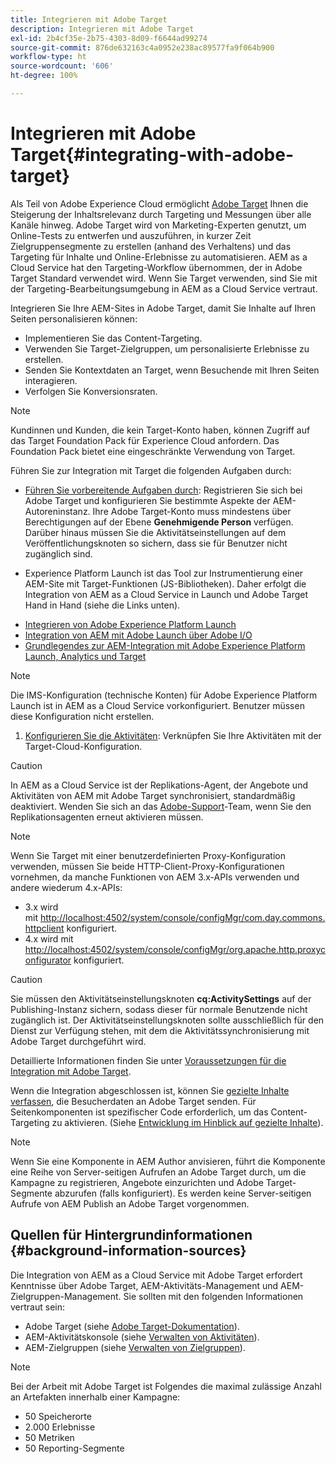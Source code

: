 ```yaml
---
title: Integrieren mit Adobe Target
description: Integrieren mit Adobe Target
exl-id: 2b4cf35e-2b75-4303-8d09-f6644ad99274
source-git-commit: 876de632163c4a0952e238ac89577fa9f064b900
workflow-type: ht
source-wordcount: '606'
ht-degree: 100%

---
```


# Integrieren mit Adobe Target{#integrating-with-adobe-target}

Als Teil von Adobe Experience Cloud ermöglicht [Adobe Target](https://business.adobe.com/de/products/target/adobe-target.html) Ihnen die Steigerung der Inhaltsrelevanz durch Targeting und Messungen über alle Kanäle hinweg. Adobe Target wird von Marketing-Experten genutzt, um Online-Tests zu entwerfen und auszuführen, in kurzer Zeit Zielgruppensegmente zu erstellen (anhand des Verhaltens) und das Targeting für Inhalte und Online-Erlebnisse zu automatisieren. AEM as a Cloud Service hat den Targeting-Workflow übernommen, der in Adobe Target Standard verwendet wird. Wenn Sie Target verwenden, sind Sie mit der Targeting-Bearbeitungsumgebung in AEM as a Cloud Service vertraut.

Integrieren Sie Ihre AEM-Sites in Adobe Target, damit Sie Inhalte auf Ihren Seiten personalisieren können:

* Implementieren Sie das Content-Targeting.
* Verwenden Sie Target-Zielgruppen, um personalisierte Erlebnisse zu erstellen.
* Senden Sie Kontextdaten an Target, wenn Besuchende mit Ihren Seiten interagieren.
* Verfolgen Sie Konversionsraten.

>[!NOTE]
>
>Kundinnen und Kunden, die kein Target-Konto haben, können Zugriff auf das Target Foundation Pack für Experience Cloud anfordern. Das Foundation Pack bietet eine eingeschränkte Verwendung von Target.


Führen Sie zur Integration mit Target die folgenden Aufgaben durch:

* [Führen Sie vorbereitende Aufgaben durch](https://experienceleague.adobe.com/docs/experience-manager-65/administering/integration/target-requirements.html?lang=de): Registrieren Sie sich bei Adobe Target und konfigurieren Sie bestimmte Aspekte der AEM-Autoreninstanz. Ihre Adobe Target-Konto muss mindestens über Berechtigungen auf der Ebene **Genehmigende Person** verfügen. Darüber hinaus müssen Sie die Aktivitätseinstellungen auf dem Veröffentlichungsknoten so sichern, dass sie für Benutzer nicht zugänglich sind.

* Experience Platform Launch ist das Tool zur Instrumentierung einer AEM-Site mit Target-Funktionen (JS-Bibliotheken). Daher erfolgt die Integration von AEM as a Cloud Service in Launch und Adobe Target Hand in Hand (siehe die Links unten).

<!--   
  * [Integration with Adobe Target using Adobe I/O](https://experienceleague.adobe.com/docs/experience-manager-65/administering/integration/integration-target-ims.html)
-->

* [Integrieren von Adobe Experience Platform Launch](https://experienceleague.adobe.com/docs/experience-manager-learn/sites/integrations/experience-platform-data-collection-tags/overview.html?lang=de)
* [Integration von AEM mit Adobe Launch über Adobe I/O](https://experienceleague.adobe.com/docs/experience-manager-learn/sites/integrations/experience-platform-data-collection-tags/overview.html?lang=de)
* [Grundlegendes zur AEM-Integration mit Adobe Experience Platform Launch, Analytics und Target](https://experienceleague.adobe.com/docs/experience-manager-learn/sites/integrations/experience-platform-data-collection-tags/overview.html?lang=de)

>[!NOTE]
>
>Die IMS-Konfiguration (technische Konten) für Adobe Experience Platform Launch ist in AEM as a Cloud Service vorkonfiguriert. Benutzer müssen diese Konfiguration nicht erstellen.

1. [Konfigurieren Sie die Aktivitäten](https://experienceleague.adobe.com/docs/experience-manager-65/authoring/personalization/activitylib.html?lang=de): Verknüpfen Sie Ihre Aktivitäten mit der Target-Cloud-Konfiguration.

>[!CAUTION]
>
>In AEM as a Cloud Service ist der Replikations-Agent, der Angebote und Aktivitäten von AEM mit Adobe Target synchronisiert, standardmäßig deaktiviert. Wenden Sie sich an das [Adobe-Support](https://experienceleague.adobe.com/?support-solution=General&amp;lang=de#support)-Team, wenn Sie den Replikationsagenten erneut aktivieren müssen.

>[!NOTE]
>
>Wenn Sie Target mit einer benutzerdefinierten Proxy-Konfiguration verwenden, müssen Sie beide HTTP-Client-Proxy-Konfigurationen vornehmen, da manche Funktionen von AEM 3.x-APIs verwenden und andere wiederum 4.x-APIs:
>
>* 3.x wird mit [http://localhost:4502/system/console/configMgr/com.day.commons.httpclient](http://localhost:4502/system/console/configMgr/com.day.commons.httpclient) konfiguriert.
>* 4.x wird mit [http://localhost:4502/system/console/configMgr/org.apache.http.proxyconfigurator](http://localhost:4502/system/console/configMgr/org.apache.http.proxyconfigurator) konfiguriert.
>

>[!CAUTION]
>
>Sie müssen den Aktivitätseinstellungsknoten **cq:ActivitySettings** auf der Publishing-Instanz sichern, sodass dieser für normale Benutzende nicht zugänglich ist. Der Aktivitätseinstellungsknoten sollte ausschließlich für den Dienst zur Verfügung stehen, mit dem die Aktivitätssynchronisierung mit Adobe Target durchgeführt wird.
>
>Detaillierte Informationen finden Sie unter [Voraussetzungen für die Integration mit Adobe Target](https://experienceleague.adobe.com/docs/experience-manager-65/administering/integration/target-requirements.html?lang=de#securing-the-activity-settings-node).

Wenn die Integration abgeschlossen ist, können Sie [gezielte Inhalte verfassen](https://experienceleague.adobe.com/docs/experience-manager-65/authoring/personalization/content-targeting-touch.html?lang=de), die Besucherdaten an Adobe Target senden. Für Seitenkomponenten ist spezifischer Code erforderlich, um das Content-Targeting zu aktivieren. (Siehe [Entwicklung im Hinblick auf gezielte Inhalte](https://experienceleague.adobe.com/docs/experience-manager-65/developing/personlization/target.html?lang=de)).

>[!NOTE]
>
>Wenn Sie eine Komponente in AEM Author anvisieren, führt die Komponente eine Reihe von Server-seitigen Aufrufen an Adobe Target durch, um die Kampagne zu registrieren, Angebote einzurichten und Adobe Target-Segmente abzurufen (falls konfiguriert). Es werden keine Server-seitigen Aufrufe von AEM Publish an Adobe Target vorgenommen.

## Quellen für Hintergrundinformationen {#background-information-sources}

Die Integration von AEM as a Cloud Service mit Adobe Target erfordert Kenntnisse über Adobe Target, AEM-Aktivitäts-Management und AEM-Zielgruppen-Management. Sie sollten mit den folgenden Informationen vertraut sein:

* Adobe Target (siehe [Adobe Target-Dokumentation](https://experienceleague.adobe.com/docs/target/using/target-home.html?lang=de)).
* AEM-Aktivitätskonsole (siehe [Verwalten von Aktivitäten](https://experienceleague.adobe.com/docs/experience-manager-65/authoring/personalization/activitylib.html?lang=de)).
* AEM-Zielgruppen (siehe [Verwalten von Zielgruppen](https://experienceleague.adobe.com/docs/experience-manager-65/authoring/personalization/managing-audiences.html?lang=de)).

>[!NOTE]
>
>Bei der Arbeit mit Adobe Target ist Folgendes die maximal zulässige Anzahl an Artefakten innerhalb einer Kampagne:
>
>* 50 Speicherorte
>* 2.000 Erlebnisse
>* 50 Metriken
>* 50 Reporting-Segmente
